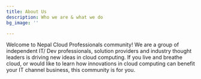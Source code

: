 ```yaml
---
title: About Us
description: Who we are & what we do
bg_image: ''

---
```

Welcome to Nepal Cloud Professionals community! We are a group of independent IT/ Dev professionals, solution providers and industry thought leaders is driving new ideas in cloud computing. If you live and breathe cloud, or would like to learn how innovations in cloud computing can benefit your IT channel business, this community is for you.